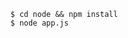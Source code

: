       $ cd node && npm install
      $ node app.js

<!--stackedit_data:
eyJoaXN0b3J5IjpbMjAyNTQ2NTUyNV19
-->
